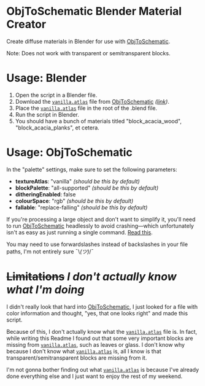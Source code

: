 # ObjToSchematic Blender Material Creator
Create diffuse materials in Blender for use with [ObjToSchematic](https://github.com/LucasDower/ObjToSchematic).

Note: Does not work with transparent or semitransparent blocks.

# Usage: Blender

1. Open the script in a Blender file.
2. Download the [`vanilla.atlas`](https://raw.githubusercontent.com/LucasDower/ObjToSchematic/main/res/atlases/vanilla.atlas) file from [ObjToSchematic](https://github.com/LucasDower/ObjToSchematic) *([link](https://raw.githubusercontent.com/LucasDower/ObjToSchematic/main/res/atlases/vanilla.atlas))*.
3. Place the [`vanilla.atlas`](https://raw.githubusercontent.com/LucasDower/ObjToSchematic/main/res/atlases/vanilla.atlas) file in the root of the .blend file.
4. Run the script in Blender.
5. You should have a bunch of materials titled "block_acacia_wood", "block_acacia_planks", et cetera.

# Usage: ObjToSchematic

In the "palette" settings, make sure to set the following parameters:
- __textureAtlas__: "vanilla" *(should be this by default)*
- __blockPalette__: "all-supported" *(should be this by default)*
- __ditheringEnabled__: false
- __colourSpace__: "rgb" *(should be this by default)*
- __fallable__: "replace-falling" *(should be this by default)*

If you're processing a large object and don't want to simplify it, you'll need to run [ObjToSchematic](https://github.com/LucasDower/ObjToSchematic) headlessly to avoid crashing—which unfortunately isn't as easy as just running a single command. [Read this](https://github.com/LucasDower/ObjToSchematic#headless).

You may need to use forwardslashes instead of backslashes in your file paths, I'm not entirely sure ¯\\_(ツ)_/¯

# ~~Limitations~~ *I don't actually know what I'm doing*

I didn't really look that hard into [ObjToSchematic](https://github.com/LucasDower/ObjToSchematic), I just looked for a file with color information and thought, "yes, that one looks right" and made this script.

Because of this, I don't actually know what the [`vanilla.atlas`](https://raw.githubusercontent.com/LucasDower/ObjToSchematic/main/res/atlases/vanilla.atlas) file is. In fact, while writing this Readme I found out that some very important blocks are missing from [`vanilla.atlas`](https://raw.githubusercontent.com/LucasDower/ObjToSchematic/main/res/atlases/vanilla.atlas), such as leaves or glass. I don't know why because I don't know what [`vanilla.atlas`](https://raw.githubusercontent.com/LucasDower/ObjToSchematic/main/res/atlases/vanilla.atlas) is, all I know is that transparent/semitransparent blocks are missing from it.

I'm not gonna bother finding out what [`vanilla.atlas`](https://raw.githubusercontent.com/LucasDower/ObjToSchematic/main/res/atlases/vanilla.atlas) is because I've already done everything else and I just want to enjoy the rest of my weekend.
